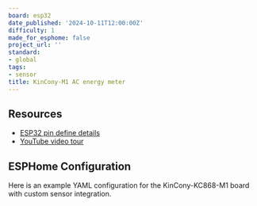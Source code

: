 ```yaml
---
board: esp32
date_published: '2024-10-11T12:00:00Z'
difficulty: 1
made_for_esphome: false
project_url: ''
standard:
- global
tags:
- sensor
title: KinCony-M1 AC energy meter
---
```


## Resources

- [ESP32 pin define details](https://www.kincony.com/forum/showthread.php?tid=3300)
- [YouTube video tour](https://youtu.be/uKbUdrj3T1M)

## ESPHome Configuration

Here is an example YAML configuration for the KinCony-KC868-M1 board with custom sensor integration.
